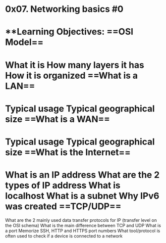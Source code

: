 0x07. Networking basics #0
==========================

**Learning Objectives:
==OSI Model==
=====================
What it is
How many layers it has
How it is organized
==What is a LAN==
================
Typical usage
Typical geographical size
==What is a WAN==
================
Typical usage
Typical geographical size
==What is the Internet==
=======================
What is an IP address
What are the 2 types of IP address
What is localhost
What is a subnet
Why IPv6 was created
==TCP/UDP==
===========
What are the 2 mainly used data transfer protocols for IP (transfer level on the OSI schema)
What is the main difference between TCP and UDP
What is a port
Memorize SSH, HTTP and HTTPS port numbers
What tool/protocol is often used to check if a device is connected to a network
